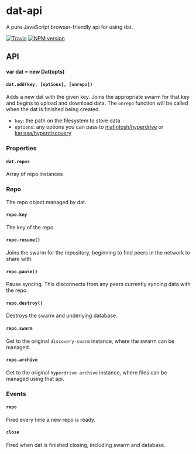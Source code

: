 # dat-api

A pure JavaScript browser-friendly api for using dat.

[![Travis](https://api.travis-ci.org/karissa/dat-api.svg)](https://travis-ci.org/karissa/dat-api)  [![NPM version](https://img.shields.io/npm/v/dat-api.svg?style=flat-square)](https://npmjs.org/package/dat)

## API

#### var dat = new Dat(opts)

#### `dat.add(key, [options], [onrepo])`

Adds a new dat with the given key. Joins the appropriate swarm for that key and begins to upload and download data. The `onrepo` function will be called when the dat is finished being created.

 * `key`: the path on the filesystem to store data
 * `options`: any options you can pass to [mafintosh/hyperdrive](github.com/mafintosh/hyperdrive) or [karissa/hyperdiscovery](github.com/karissa/hyperdiscovery)

### Properties

#### `dat.repos`

Array of repo instances

### Repo

The repo object managed by dat.

#### `repo.key`

The key of the repo

#### `repo.resume()`

Joins the swarm for the repository, beginning to find peers in the network to share with.

#### `repo.pause()`

Pause syncing. This disconnects from any peers currently syncing data with the repo.

#### `repo.destroy()`

Destroys the swarm and underlying database.

#### `repo.swarm`

Get to the original `discovery-swarm` instance, where the swarm can be managed.

#### `repo.archive`

Get to the original `hyperdrive archive` instance, where files can be managed using that api.

### Events

#### `repo`

Fired every time a new repo is ready.

#### `close`

Fired when dat is finished closing, including swarm and database.
